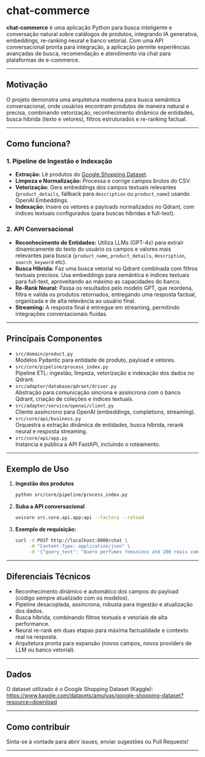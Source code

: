 
# chat-commerce

**chat-commerce** é uma aplicação Python para busca inteligente e conversação natural sobre catálogos de produtos, integrando IA generativa, embeddings, re-ranking neural e banco vetorial. Com uma API conversacional pronta para integração, a aplicação permite experiências avançadas de busca, recomendação e atendimento via chat para plataformas de e-commerce.

---

## Motivação

O projeto demonstra uma arquitetura moderna para busca semântica conversacional, onde usuários encontram produtos de maneira natural e precisa, combinando vetorização, reconhecimento dinâmico de entidades, busca híbrida (texto e vetores), filtros estruturados e re-ranking factual.

---

## Como funciona?

### 1. Pipeline de Ingestão e Indexação

- **Extração:** Lê produtos do [Google Shopping Dataset](https://www.kaggle.com/datasets/amulyas/google-shopping-dataset?resource=download).
- **Limpeza e Normalização:** Processa e corrige campos brutos do CSV.
- **Vetorização:** Gera embeddings dos campos textuais relevantes (`product_details`, fallback para `description` ou `product_name`) usando OpenAI Embeddings.
- **Indexação:** Insere os vetores e payloads normalizados no Qdrant, com índices textuais configurados (para buscas híbridas e full-text).

### 2. API Conversacional

- **Reconhecimento de Entidades:** Utiliza LLMs (GPT-4x) para extrair dinamicamente do texto do usuário os campos e valores mais relevantes para busca (`product_name`, `product_details`, `description`, `search_keyword` etc).
- **Busca Híbrida:** Faz uma busca vetorial no Qdrant combinada com filtros textuais precisos. Usa embeddings para semântica e índices textuais para full-text, aproveitando ao máximo as capacidades do banco.
- **Re-Rank Neural:** Passa os resultados pelo modelo GPT, que reordena, filtra e valida os produtos retornados, entregando uma resposta factual, organizada e de alta relevância ao usuário final.
- **Streaming:** A resposta final é entregue em streaming, permitindo integrações conversacionais fluidas.

---

## Principais Componentes

- `src/domain/product.py`  
  Modelos Pydantic para entidade de produto, payload e vetores.
- `src/core/pipeline/process_index.py`  
  Pipeline ETL: ingestão, limpeza, vetorização e indexação dos dados no Qdrant.
- `src/adapter/database/qdrant/driver.py`  
  Abstração para comunicação síncrona e assíncrona com o banco Qdrant, criação de coleções e índices textuais.
- `src/adapter/service/openai/client.py`  
  Cliente assíncrono para OpenAI (embeddings, completions, streaming).
- `src/core/api/business.py`  
  Orquestra a extração dinâmica de entidades, busca híbrida, rerank neural e resposta streaming.
- `src/core/api/app.py`  
  Instancia e publica a API FastAPI, incluindo o roteamento.

---

## Exemplo de Uso

1. **Ingestão dos produtos**
   ```bash
   python src/core/pipeline/process_index.py
   ```
2. **Suba a API conversacional**
   ```bash
   uvicorn src.core.api.app:api --factory --reload
   ```
3. **Exemplo de requisição:**
   ```bash
   curl -X POST http://localhost:8000/chat \
        -H "Content-Type: application/json" \
        -d '{"query_text": "Quero perfumes femininos até 200 reais com notas florais"}'
   ```

---

## Diferenciais Técnicos

- Reconhecimento dinâmico e automático dos campos do payload (código sempre atualizado com os modelos).
- Pipeline desacoplada, assíncrona, robusta para ingestão e atualização dos dados.
- Busca híbrida, combinando filtros textuais e vetoriais de alta performance.
- Neural re-rank em duas etapas para máxima factualidade e contexto real na resposta.
- Arquitetura pronta para expansão (novos campos, novos providers de LLM ou banco vetorial).

---

## Dados

O dataset utilizado é o Google Shopping Dataset (Kaggle):  
https://www.kaggle.com/datasets/amulyas/google-shopping-dataset?resource=download

---

## Como contribuir

Sinta-se à vontade para abrir issues, enviar sugestões ou Pull Requests!

---
